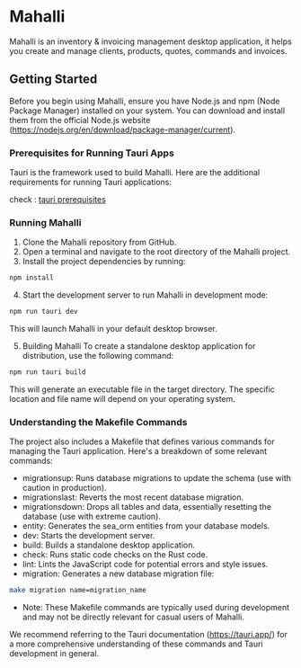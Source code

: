 # Mahalli

Mahalli is an inventory & invoicing management desktop application, it helps you create and manage clients, products, quotes, commands and invoices.

## Getting Started

Before you begin using Mahalli, ensure you have Node.js and npm (Node Package Manager) installed on your system. You can download and install them from the official Node.js website (https://nodejs.org/en/download/package-manager/current).

### Prerequisites for Running Tauri Apps

Tauri is the framework used to build Mahalli. Here are the additional requirements for running Tauri applications:

check : [tauri prerequisites](https://tauri.app/v1/guides/getting-started/prerequisites/#:~:text=Tauri%20heavily%20depends%20on%20WebView2,and%20version%20for%20your%20system.)

### Running Mahalli

1. Clone the Mahalli repository from GitHub.
2. Open a terminal and navigate to the root directory of the Mahalli project.
3. Install the project dependencies by running:

```Bash
npm install
```

4. Start the development server to run Mahalli in development mode:

```Bash
npm run tauri dev
```

This will launch Mahalli in your default desktop browser.

5. Building Mahalli
   To create a standalone desktop application for distribution, use the following command:

```Bash
npm run tauri build
```

This will generate an executable file in the target directory. The specific location and file name will depend on your operating system.

### Understanding the Makefile Commands

The project also includes a Makefile that defines various commands for managing the Tauri application. Here's a breakdown of some relevant commands:

- migrationsup: Runs database migrations to update the schema (use with caution in production).
- migrationslast: Reverts the most recent database migration.
- migrationsdown: Drops all tables and data, essentially resetting the database (use with extreme caution).
- entity: Generates the sea_orm entities from your database models.
- dev: Starts the development server.
- build: Builds a standalone desktop application.
- check: Runs static code checks on the Rust code.
- lint: Lints the JavaScript code for potential errors and style issues.
- migration: Generates a new database migration file:

```bash
make migration name=migration_name
```

- Note: These Makefile commands are typically used during development and may not be directly relevant for casual users of Mahalli.

We recommend referring to the Tauri documentation (https://tauri.app/) for a more comprehensive understanding of these commands and Tauri development in general.
